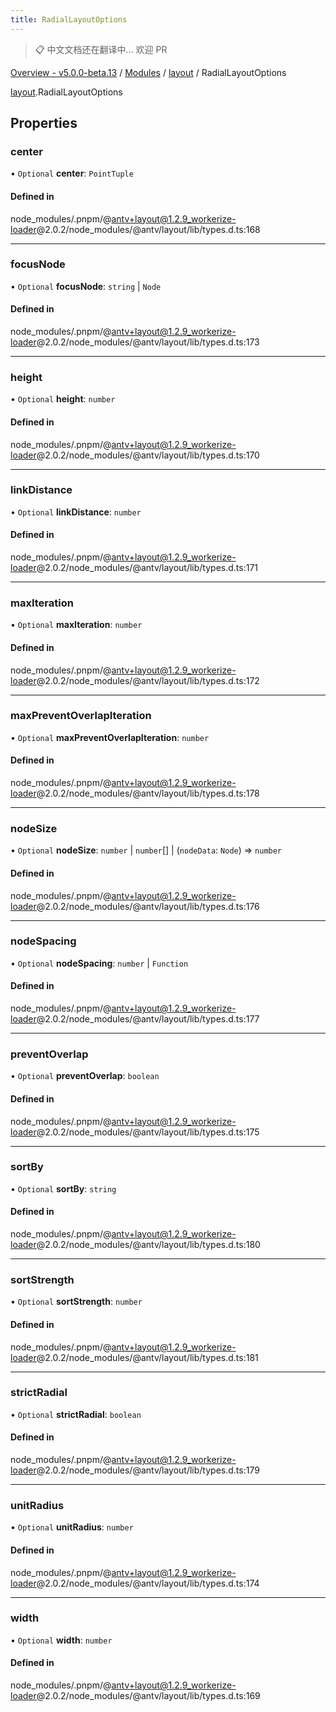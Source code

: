 ```yaml
---
title: RadialLayoutOptions
---
```


> 📋 中文文档还在翻译中... 欢迎 PR

[Overview - v5.0.0-beta.13](../../README.zh.md) / [Modules](../../modules.zh.md) / [layout](../../modules/layout.zh.md) / RadialLayoutOptions

[layout](../../modules/layout.zh.md).RadialLayoutOptions

## Properties

### center

• `Optional` **center**: `PointTuple`

#### Defined in

node_modules/.pnpm/@antv+layout@1.2.9_workerize-loader@2.0.2/node_modules/@antv/layout/lib/types.d.ts:168

---

### focusNode

• `Optional` **focusNode**: `string` \| `Node`

#### Defined in

node_modules/.pnpm/@antv+layout@1.2.9_workerize-loader@2.0.2/node_modules/@antv/layout/lib/types.d.ts:173

---

### height

• `Optional` **height**: `number`

#### Defined in

node_modules/.pnpm/@antv+layout@1.2.9_workerize-loader@2.0.2/node_modules/@antv/layout/lib/types.d.ts:170

---

### linkDistance

• `Optional` **linkDistance**: `number`

#### Defined in

node_modules/.pnpm/@antv+layout@1.2.9_workerize-loader@2.0.2/node_modules/@antv/layout/lib/types.d.ts:171

---

### maxIteration

• `Optional` **maxIteration**: `number`

#### Defined in

node_modules/.pnpm/@antv+layout@1.2.9_workerize-loader@2.0.2/node_modules/@antv/layout/lib/types.d.ts:172

---

### maxPreventOverlapIteration

• `Optional` **maxPreventOverlapIteration**: `number`

#### Defined in

node_modules/.pnpm/@antv+layout@1.2.9_workerize-loader@2.0.2/node_modules/@antv/layout/lib/types.d.ts:178

---

### nodeSize

• `Optional` **nodeSize**: `number` \| `number`[] \| (`nodeData`: `Node`) => `number`

#### Defined in

node_modules/.pnpm/@antv+layout@1.2.9_workerize-loader@2.0.2/node_modules/@antv/layout/lib/types.d.ts:176

---

### nodeSpacing

• `Optional` **nodeSpacing**: `number` \| `Function`

#### Defined in

node_modules/.pnpm/@antv+layout@1.2.9_workerize-loader@2.0.2/node_modules/@antv/layout/lib/types.d.ts:177

---

### preventOverlap

• `Optional` **preventOverlap**: `boolean`

#### Defined in

node_modules/.pnpm/@antv+layout@1.2.9_workerize-loader@2.0.2/node_modules/@antv/layout/lib/types.d.ts:175

---

### sortBy

• `Optional` **sortBy**: `string`

#### Defined in

node_modules/.pnpm/@antv+layout@1.2.9_workerize-loader@2.0.2/node_modules/@antv/layout/lib/types.d.ts:180

---

### sortStrength

• `Optional` **sortStrength**: `number`

#### Defined in

node_modules/.pnpm/@antv+layout@1.2.9_workerize-loader@2.0.2/node_modules/@antv/layout/lib/types.d.ts:181

---

### strictRadial

• `Optional` **strictRadial**: `boolean`

#### Defined in

node_modules/.pnpm/@antv+layout@1.2.9_workerize-loader@2.0.2/node_modules/@antv/layout/lib/types.d.ts:179

---

### unitRadius

• `Optional` **unitRadius**: `number`

#### Defined in

node_modules/.pnpm/@antv+layout@1.2.9_workerize-loader@2.0.2/node_modules/@antv/layout/lib/types.d.ts:174

---

### width

• `Optional` **width**: `number`

#### Defined in

node_modules/.pnpm/@antv+layout@1.2.9_workerize-loader@2.0.2/node_modules/@antv/layout/lib/types.d.ts:169
